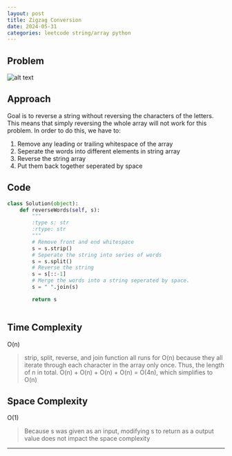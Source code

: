 ```yaml
---
layout: post
title: Zigzag Conversion
date: 2024-05-31
categories: leetcode string/array python
---
```


## Problem
![alt text](/blog/public/img/ReverseWord.png)

## Approach
Goal is to reverse a string without reversing the characters of the letters. This means that simply reversing the whole array will not work for this problem. In order to do this, we have to:
1. Remove any leading or trailing whitespace of the array
2. Seperate the words into different elements in string array
3. Reverse the string array
4. Put them back together seperated by space

## Code
```python
class Solution(object):
    def reverseWords(self, s):
        """
        :type s: str
        :rtype: str
        """
        # Remove front and end whitespace
        s = s.strip()
        # Seperate the string into series of words
        s = s.split()
        # Reverse the string
        s = s[::-1]
        # Merge the words into a string seperated by space.
        s = " ".join(s)

        return s
        
```

## Time Complexity
O(n)
> strip, split, reverse, and join function all runs for O(n) because they all iterate through each character in the array only once. Thus, the length of n in total. O(n) + O(n) + O(n) + O(n) = O(4n), which simplifies to O(n)

## Space Complexity
O(1)
> Because s was given as an input, modifying s to return as a output value does not impact the space complexity

---